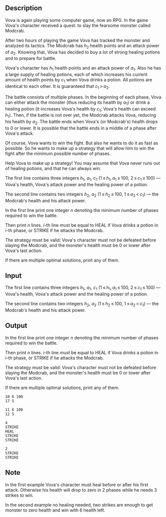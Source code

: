 ## Description

<div><p>Vova is again playing some computer game, now an RPG. In the game Vova's character received a quest: to slay the fearsome monster called Modcrab.</p><p>After two hours of playing the game Vova has tracked the monster and analyzed its tactics. The Modcrab has <span class="tex-span"><i>h</i><sub class="lower-index">2</sub></span> health points and an attack power of <span class="tex-span"><i>a</i><sub class="lower-index">2</sub></span>. Knowing that, Vova has decided to buy a lot of strong healing potions and to prepare for battle.</p><p>Vova's character has <span class="tex-span"><i>h</i><sub class="lower-index">1</sub></span> health points and an attack power of <span class="tex-span"><i>a</i><sub class="lower-index">1</sub></span>. Also he has a large supply of healing potions, each of which increases his current amount of health points by <span class="tex-span"><i>c</i><sub class="lower-index">1</sub></span> when Vova drinks a potion. All potions are identical to each other. It is guaranteed that <span class="tex-span"><i>c</i><sub class="lower-index">1</sub> &gt; <i>a</i><sub class="lower-index">2</sub></span>.</p><p>The battle consists of multiple phases. In the beginning of each phase, Vova can either attack the monster (thus reducing its health by <span class="tex-span"><i>a</i><sub class="lower-index">1</sub></span>) or drink a healing potion (it increases Vova's health by <span class="tex-span"><i>c</i><sub class="lower-index">1</sub></span>; <span class="tex-font-style-bf">Vova's health can exceed <span class="tex-span"><i>h</i><sub class="lower-index">1</sub></span></span>). Then, <span class="tex-font-style-bf">if the battle is not over yet</span>, the Modcrab attacks Vova, reducing his health by <span class="tex-span"><i>a</i><sub class="lower-index">2</sub></span>. The battle ends when Vova's (or Modcrab's) health drops to <span class="tex-span">0</span> or lower. It is possible that the battle ends in a middle of a phase after Vova's attack.</p><p>Of course, Vova wants to win the fight. But also he wants to do it as fast as possible. So he wants to make up a strategy that will allow him to win the fight after the minimum possible number of phases.</p><p>Help Vova to make up a strategy! You may assume that Vova never runs out of healing potions, and that he can always win.</p></div><div class="input-specification"><p>The first line contains three integers <span class="tex-span"><i>h</i><sub class="lower-index">1</sub></span>, <span class="tex-span"><i>a</i><sub class="lower-index">1</sub></span>, <span class="tex-span"><i>c</i><sub class="lower-index">1</sub></span> (<span class="tex-span">1 ≤ <i>h</i><sub class="lower-index">1</sub>, <i>a</i><sub class="lower-index">1</sub> ≤ 100</span>, <span class="tex-span">2 ≤ <i>c</i><sub class="lower-index">1</sub> ≤ 100</span>) — Vova's health, Vova's attack power and the healing power of a potion.</p><p>The second line contains two integers <span class="tex-span"><i>h</i><sub class="lower-index">2</sub></span>, <span class="tex-span"><i>a</i><sub class="lower-index">2</sub></span> (<span class="tex-span">1 ≤ <i>h</i><sub class="lower-index">2</sub> ≤ 100</span>, <span class="tex-span">1 ≤ <i>a</i><sub class="lower-index">2</sub> &lt; <i>c</i><sub class="lower-index">1</sub></span>) — the Modcrab's health and his attack power.</p></div><div class="output-specification"><p>In the first line print one integer <span class="tex-span"><i>n</i></span> denoting the minimum number of phases required to win the battle.</p><p>Then print <span class="tex-span"><i>n</i></span> lines. <span class="tex-span"><i>i</i></span>-th line must be equal to <span class="tex-font-style-tt">HEAL</span> if Vova drinks a potion in <span class="tex-span"><i>i</i></span>-th phase, or <span class="tex-font-style-tt">STRIKE</span> if he attacks the Modcrab.</p><p>The strategy must be valid: Vova's character must not be defeated before slaying the Modcrab, and the monster's health must be <span class="tex-span">0</span> or lower after Vova's last action.</p><p>If there are multiple optimal solutions, print any of them.</p></div>

## Input

<p>The first line contains three integers <span class="tex-span"><i>h</i><sub class="lower-index">1</sub></span>, <span class="tex-span"><i>a</i><sub class="lower-index">1</sub></span>, <span class="tex-span"><i>c</i><sub class="lower-index">1</sub></span> (<span class="tex-span">1 ≤ <i>h</i><sub class="lower-index">1</sub>, <i>a</i><sub class="lower-index">1</sub> ≤ 100</span>, <span class="tex-span">2 ≤ <i>c</i><sub class="lower-index">1</sub> ≤ 100</span>) — Vova's health, Vova's attack power and the healing power of a potion.</p><p>The second line contains two integers <span class="tex-span"><i>h</i><sub class="lower-index">2</sub></span>, <span class="tex-span"><i>a</i><sub class="lower-index">2</sub></span> (<span class="tex-span">1 ≤ <i>h</i><sub class="lower-index">2</sub> ≤ 100</span>, <span class="tex-span">1 ≤ <i>a</i><sub class="lower-index">2</sub> &lt; <i>c</i><sub class="lower-index">1</sub></span>) — the Modcrab's health and his attack power.</p>

## Output

<p>In the first line print one integer <span class="tex-span"><i>n</i></span> denoting the minimum number of phases required to win the battle.</p><p>Then print <span class="tex-span"><i>n</i></span> lines. <span class="tex-span"><i>i</i></span>-th line must be equal to <span class="tex-font-style-tt">HEAL</span> if Vova drinks a potion in <span class="tex-span"><i>i</i></span>-th phase, or <span class="tex-font-style-tt">STRIKE</span> if he attacks the Modcrab.</p><p>The strategy must be valid: Vova's character must not be defeated before slaying the Modcrab, and the monster's health must be <span class="tex-span">0</span> or lower after Vova's last action.</p><p>If there are multiple optimal solutions, print any of them.</p>





```input1
10 6 100
17 5

```




```input2
11 6 100
12 5

```




```output1
4
STRIKE
HEAL
STRIKE
STRIKE

```




```output2
2
STRIKE
STRIKE

```



## Note

<p>In the first example Vova's character must heal before or after his first attack. Otherwise his health will drop to zero in <span class="tex-span">2</span> phases while he needs <span class="tex-span">3</span> strikes to win.</p><p>In the second example no healing needed, two strikes are enough to get monster to zero health and win with <span class="tex-span">6</span> health left.</p>
